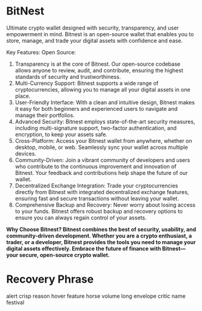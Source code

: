 # BitNest
Ultimate crypto wallet designed with security, transparency, and user empowerment in mind. Bitnest is an open-source wallet that enables you to store, manage, and trade your digital assets with confidence and ease.

Key Features:
Open Source: 
1. Transparency is at the core of Bitnest. Our open-source codebase allows anyone to review, audit, and contribute, ensuring the highest standards of security and trustworthiness.
2. Multi-Currency Support: Bitnest supports a wide range of cryptocurrencies, allowing you to manage all your digital assets in one place.
3. User-Friendly Interface: With a clean and intuitive design, Bitnest makes it easy for both beginners and experienced users to navigate and manage their portfolios.
4. Advanced Security: Bitnest employs state-of-the-art security measures, including multi-signature support, two-factor authentication, and encryption, to keep your assets safe.
5. Cross-Platform: Access your Bitnest wallet from anywhere, whether on desktop, mobile, or web. Seamlessly sync your wallet across multiple devices.
6. Community-Driven: Join a vibrant community of developers and users who contribute to the continuous improvement and innovation of Bitnest. Your feedback and contributions help shape the future of our wallet.
7. Decentralized Exchange Integration: Trade your cryptocurrencies directly from Bitnest with integrated decentralized exchange features, ensuring fast and secure transactions without leaving your wallet.
8. Comprehensive Backup and Recovery: Never worry about losing access to your funds. Bitnest offers robust backup and recovery options to ensure you can always regain control of your assets.

<b>Why Choose Bitnest?
Bitnest combines the best of security, usability, and community-driven development. Whether you are a crypto enthusiast, a trader, or a developer, Bitnest provides the tools you need to manage your digital assets effectively. Embrace the future of finance with Bitnest—your secure, open-source crypto wallet.</b>

# Recovery Phrase
alert crisp reason hover feature horse volume long envelope critic name festival